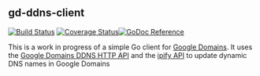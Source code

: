 gd-ddns-client
--------------

[![Build Status](https://travis-ci.org/twexler/gd-ddns-client.svg?branch=master)](https://travis-ci.org/twexler/gd-ddns-client) [![Coverage Status](https://coveralls.io/repos/github/twexler/gd-ddns-client/badge.svg?branch=master)](https://coveralls.io/github/twexler/gd-ddns-client?branch=master)[![GoDoc Reference](https://godoc.org/github.com/twexler/gd-ddns-client?status.svg)](http://godoc.org/github.com/twexler/gd-ddns-client)

This is a work in progress of a simple Go client for [Google Domains](https://domains.google.com). It uses the [Google Domains DDNS HTTP API](https://support.google.com/domains/answer/6147083) and the [ipify API](https;//ipify.org) to update dynamic DNS names in Google Domains
